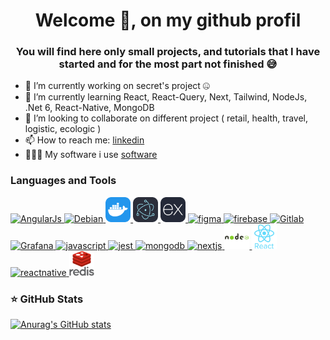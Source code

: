<h1 align="center">Welcome 👋, on my github profil</h1>
<h3 align="center">You will find here only small projects, and tutorials that I have started and for the most part not finished 😅</h3>

- 🔭 I’m currently working on secret's project 🤐
- 🌱 I’m currently learning React, React-Query, Next, Tailwind, NodeJs, .Net 6, React-Native, MongoDB
- 👯 I’m looking to collaborate on different project ( retail, health, travel, logistic, ecologic )
- 📫 How to reach me: [linkedin](https://www.linkedin.com/in/kevin-grondin/)
- 👨🏻‍💻 My software i use [software](https://winstall.app/packs/_C1sdLo7m)

### Languages and Tools

<p align="left">
  <a href="https://angularjs.org/" target="_blank"> <img src="https://cdn.jsdelivr.net/gh/devicons/devicon/icons/angularjs/angularjs-original-wordmark.svg" alt="AngularJs" width="40" height="40"/> </a>
  <a href="https://debian.org/" target="_blank"> <img src="https://cdn.jsdelivr.net/gh/devicons/devicon/icons/debian/debian-original-wordmark.svg" alt="Debian" width="40" height="40"/> </a>
  <a href="https://www.docker.com/" target="_blank"> <img src="https://github.com/tandpfun/skill-icons/raw/main/icons/Docker.svg" alt="Docker" width="40" height="40"/> </a>
  <a href="https://www.electronjs.org/" target="_blank"> <img src="https://github.com/tandpfun/skill-icons/raw/main/icons/Electron.svg" alt="Electron" width="40" height="40"/> </a>
  <a href="https://expressjs.com" target="_blank"> <img src="https://github.com/tandpfun/skill-icons/raw/main/icons/ExpressJS-Dark.svg" alt="express" width="40" height="40"/> </a> 
  <a href="https://www.figma.com/" target="_blank"> <img src="https://cdn.jsdelivr.net/gh/devicons/devicon/icons/figma/figma-original.svg" alt="figma" width="40" height="40"/> </a> 
  <a href="https://www.firebase.com/" target="_blank"> <img src="https://cdn.jsdelivr.net/gh/devicons/devicon/icons/firebase/firebase-plain-wordmark.svg" alt="firebase" width="40" height="40"/> </a>
  <a href="https://www.gitlab.com/" target="_blank"> <img src="https://cdn.jsdelivr.net/gh/devicons/devicon/icons/gitlab/gitlab-plain-wordmark.svg" alt="Gitlab" width="40" height="40"/> </a>
  <a href="https://grafana.com/" target="_blank"> <img src="https://cdn.jsdelivr.net/gh/devicons/devicon/icons/grafana/grafana-original-wordmark.svg" alt="Grafana" width="40" height="40"/> </a>
  <a href="https://developer.mozilla.org/en-US/docs/Web/JavaScript" target="_blank"> <img src="https://cdn.jsdelivr.net/gh/devicons/devicon/icons/javascript/javascript-original.svg" alt="javascript" width="40" height="40"/> </a> 
  <a href="https://jestjs.io" target="_blank"> <img src="https://www.vectorlogo.zone/logos/jestjsio/jestjsio-icon.svg" alt="jest" width="40" height="40"/> </a> 
  <a href="https://www.mongodb.com/" target="_blank"> <img src="https://cdn.jsdelivr.net/gh/devicons/devicon/icons/mongodb/mongodb-plain-wordmark.svg" alt="mongodb" width="40" height="40"/> </a>
  <a href="https://nextjs.org/" target="_blank"> <img src="https://cdn.jsdelivr.net/gh/devicons/devicon/icons/nextjs/nextjs-line.svg" alt="nextjs" width="40" height="40"/> </a> 
  <a href="https://nodejs.org" target="_blank"> <img src="https://raw.githubusercontent.com/devicons/devicon/master/icons/nodejs/nodejs-original-wordmark.svg" alt="nodejs" width="40" height="40"/> </a> 
  <a href="https://reactjs.org/" target="_blank"> <img src="https://raw.githubusercontent.com/devicons/devicon/master/icons/react/react-original-wordmark.svg" alt="react" width="40" height="40"/> </a> 
  <a href="https://reactnative.dev/" target="_blank"> <img src="https://reactnative.dev/img/header_logo.svg" alt="reactnative" width="40" height="40"/> </a> 
  <a href="https://redis.io" target="_blank"> <img src="https://raw.githubusercontent.com/devicons/devicon/master/icons/redis/redis-original-wordmark.svg" alt="redis" width="40" height="40"/> </a> 
</p>

### ⭐ GitHub Stats

[![Anurag's GitHub stats](https://github-readme-stats.vercel.app/api?username=kevingrondin&show_icons=true&hide_border=false&title_color=3B1F94f&icon_color=FFE500&bg_color=09131B&text_color=ffffff&border_color=0c1a25)](https://github.com/anuraghazra/github-readme-stats)

